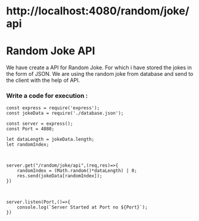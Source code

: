 # http://localhost:4080/random/joke/api

# Random Joke API

We have create a API for Random Joke. For which i have stored the jokes in the form of JSON. We are using the random joke from database and send to the client with the help of API.

### Write a code for execution :

```
const express = require('express');
const jokeData = require('./database.json');

const server = express();
const Port = 4080;

let dataLength = jokeData.length;
let randomIndex;



server.get("/random/joke/api",(req,res)=>{
    randomIndex = (Math.random()*dataLength) | 0;
    res.send(jokeData[randomIndex]); 
})



server.listen(Port,()=>{
    console.log(`Server Started at Port no ${Port}`);
})


```
